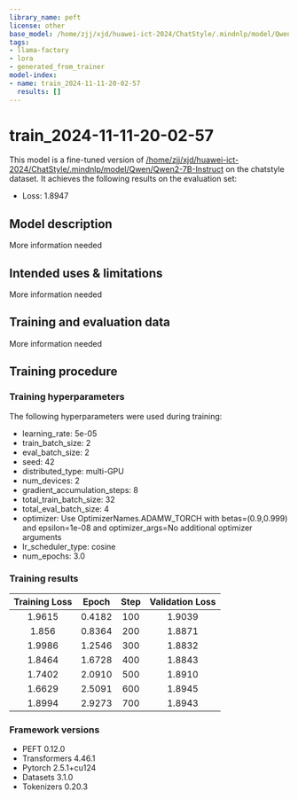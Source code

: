 ```yaml
---
library_name: peft
license: other
base_model: /home/zjj/xjd/huawei-ict-2024/ChatStyle/.mindnlp/model/Qwen/Qwen2-7B-Instruct
tags:
- llama-factory
- lora
- generated_from_trainer
model-index:
- name: train_2024-11-11-20-02-57
  results: []
---
```


<!-- This model card has been generated automatically according to the information the Trainer had access to. You
should probably proofread and complete it, then remove this comment. -->

# train_2024-11-11-20-02-57

This model is a fine-tuned version of [/home/zjj/xjd/huawei-ict-2024/ChatStyle/.mindnlp/model/Qwen/Qwen2-7B-Instruct](https://huggingface.co//home/zjj/xjd/huawei-ict-2024/ChatStyle/.mindnlp/model/Qwen/Qwen2-7B-Instruct) on the chatstyle dataset.
It achieves the following results on the evaluation set:
- Loss: 1.8947

## Model description

More information needed

## Intended uses & limitations

More information needed

## Training and evaluation data

More information needed

## Training procedure

### Training hyperparameters

The following hyperparameters were used during training:
- learning_rate: 5e-05
- train_batch_size: 2
- eval_batch_size: 2
- seed: 42
- distributed_type: multi-GPU
- num_devices: 2
- gradient_accumulation_steps: 8
- total_train_batch_size: 32
- total_eval_batch_size: 4
- optimizer: Use OptimizerNames.ADAMW_TORCH with betas=(0.9,0.999) and epsilon=1e-08 and optimizer_args=No additional optimizer arguments
- lr_scheduler_type: cosine
- num_epochs: 3.0

### Training results

| Training Loss | Epoch  | Step | Validation Loss |
|:-------------:|:------:|:----:|:---------------:|
| 1.9615        | 0.4182 | 100  | 1.9039          |
| 1.856         | 0.8364 | 200  | 1.8871          |
| 1.9986        | 1.2546 | 300  | 1.8832          |
| 1.8464        | 1.6728 | 400  | 1.8843          |
| 1.7402        | 2.0910 | 500  | 1.8910          |
| 1.6629        | 2.5091 | 600  | 1.8945          |
| 1.8994        | 2.9273 | 700  | 1.8943          |


### Framework versions

- PEFT 0.12.0
- Transformers 4.46.1
- Pytorch 2.5.1+cu124
- Datasets 3.1.0
- Tokenizers 0.20.3